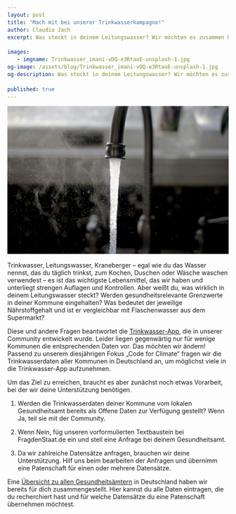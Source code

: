 ```yaml
---
layout: post
title: "Mach mit bei unserer Trinkwasserkampagne!"
author: Claudia Jach
excerpt: Was steckt in deinem Leitungswasser? Wir möchten es zusammen herausfinden und die Trinkwasser-App aus unserer Community mit den entsprechenden Daten füllen. Hilf uns dabei, indem du die Daten deiner Kommune recherchierst bzw. anfragst!

images:
   - imgname: Trinkwasser_imani-vDQ-e3RtaoE-unsplash-1.jpg
og-image: /assets/blog/Trinkwasser_imani-vDQ-e3RtaoE-unsplash-1.jpg
og-description: Was steckt in deinem Leitungswasser? Wir möchten es zusammen herausfinden und die Trinkwasser-App aus unserer Community mit den entsprechenden Daten füllen.

published: true
---
```

![Trinkwasser_imani-vDQ-e3RtaoE-unsplash-1](/assets/blog/Trinkwasser_imani-vDQ-e3RtaoE-unsplash-1.jpg)

Trinkwasser, Leitungswasser, Kraneberger – egal wie du das Wasser nennst, das du täglich trinkst, zum Kochen, Duschen oder Wäsche waschen verwendest – es ist das wichtigste Lebensmittel, das wir haben und unterliegt strengen Auflagen und Kontrollen. Aber weißt du, was wirklich in deinem Leitungswasser steckt? Werden gesundheitsrelevante Grenzwerte in deiner Kommune eingehalten? Was bedeutet der jeweilige Nährstoffgehalt und ist er vergleichbar mit Flaschenwasser aus dem Supermarkt?

Diese und andere Fragen beantwortet die [Trinkwasser-App](https://trinkwasser.codefor.de/), die in unserer Community entwickelt wurde. Leider liegen gegenwärtig nur für wenige Kommunen die entsprechenden Daten vor. Das möchten wir ändern! Passend zu unserem diesjährigen Fokus „Code for Climate“ fragen wir die Trinkwasserdaten aller Kommunen in Deutschland an, um möglichst viele in die Trinkwasser-App aufzunehmen.

Um das Ziel zu erreichen, braucht es aber zunächst noch etwas Vorarbeit, bei der wir deine Unterstützung benötigen.

1. Werden die Trinkwasserdaten deiner Kommune vom lokalen Gesundheitsamt bereits als Offene Daten zur Verfügung gestellt? Wenn Ja, teil sie mit der Community.

2. Wenn Nein, füg unseren vorformulierten Textbaustein bei FragdenStaat.de ein und stell eine Anfrage bei deinem Gesundheitsamt.

3. Da wir zahlreiche Datensätze anfragen, brauchen wir deine Unterstützung. Hilf uns beim bearbeiten der Anfragen und übernimm eine Patenschaft für einen oder mehrere Datensätze. 

Eine [Übersicht zu allen Gesundheitsämtern](https://docs.google.com/spreadsheets/d/1peeFmvHIZgv-WunkLMmGVS2h933VJR-DxwwMtahZx4g/edit#gid=74020130) in Deutschland haben wir bereits für dich zusammengestellt. Hier kannst du alle Daten eintragen, die du recherchiert hast und für welche Datensätze du eine Patenschaft übernehmen möchtest.
